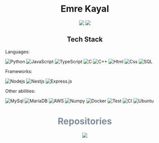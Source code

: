<!-- BLOG-POST-LIST:START -->

<h1 align="center"> Emre Kayal </h1>
<p align="center">
  <a href="https://github.com/ByaCherX" target="_blank"><img src="https://img.shields.io/badge/-Github-000?style=flat-square&logo=Github&logoColor=white"/></a>
  <a href="https://www.linkedin.com/in/emre-kayal" target="_blank"><img src="https://img.shields.io/badge/-LinkedIn-blue?style=flat-square&logo=Linkedin&logoColor=white"/></a>
</p>

<h2 align="center"><strong>Tech Stack</strong></h2>

Languages:

![Python](https://img.shields.io/badge/python-000000?style=flat&logo=python)
![JavaScript](https://img.shields.io/badge/javascript-000000?style=flat&logo=javascript)
![TypeScript](https://img.shields.io/badge/typescript-000000?style=flat&logo=typescript)
![C](https://img.shields.io/badge/C-000000?style=flat&logo=c)
![C++](https://img.shields.io/badge/C++-000000?style=flat&logo=cplusplus)
![Html](https://img.shields.io/badge/html5-000000?style=flat&logo=html5)
![Css](https://img.shields.io/badge/css-000000?style=flat&logo=css)
![SQL](https://img.shields.io/badge/SQL-000000?style=flat&logo=sql)

Frameworks:

![Nodejs](https://img.shields.io/badge/NodeJS-000000?style=flat&logo=node.js)
![Nestjs](https://img.shields.io/badge/Nestjs-000000?style=flat&logo=nestjs)
![Express.js](https://img.shields.io/badge/Express-000000?style=flat&logo=express)

Other abilities:

![MySql](https://img.shields.io/badge/MySQL-000000?style=flat&logo=mysql)
![MariaDB](https://img.shields.io/badge/MariaDB-000000?style=flat&logo=mariadb)
![AWS](https://img.shields.io/badge/AWS-000000?style=flat&logo=amazonwebservices)
![Numpy](https://img.shields.io/badge/Numpy-000000?style=flat&logo=numpy)
![Docker](https://img.shields.io/badge/Docker-000000?style=flat&logo=docker)
![Test](https://img.shields.io/badge/Test-000000?style=flat&logo=jest)
![CI](https://img.shields.io/badge/CI-000000?style=flat&logo=ci)
![Ubuntu](https://img.shields.io/badge/Ubuntu-000000?style=flat&logo=ubuntu)

<span align="center">

<h1 style="color:#7F8C99">Repositories </h1>

<div>
<a href="https://github.com/ByaCherX/rds-docs">
  <img align="" src="https://github-readme-stats.vercel.app/api/pin/?username=ByaCherX&repo=nest-backend&theme=nord" />
</a>
</div>


<!-- BLOG-POST-LIST:END -->

<!--
**ByaCherX/ByaCherX** is a ✨ _special_ ✨ repository because its `README.md` (this file) appears on your GitHub profile.

Here are some ideas to get you started:

- 🔭 I’m currently working on ...
- 🌱 I’m currently learning ...
- 👯 I’m looking to collaborate on ...
- 🤔 I’m looking for help with ...
- 💬 Ask me about ...
- 📫 How to reach me: ...
- 😄 Pronouns: ...
- ⚡ Fun fact: ...
-->
